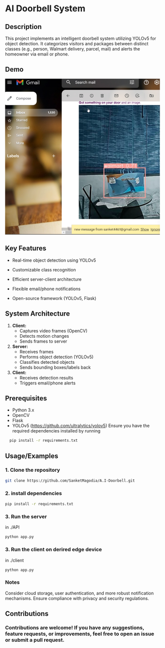 
# AI Doorbell System


## Description

This project implements an intelligent doorbell system utilizing YOLOv5 for object detection. It categorizes visitors and packages between distinct classes (e.g., person, Walmart delivery, parcel, mail) and alerts the homeowner via email or phone.

## Demo

![alt text](https://github.com/SanketMagodia/A.I-Doorbell/blob/master/Screenshot%202023-05-13%20204644.png)

## Key Features

- Real-time object detection using YOLOv5
- Customizable class recognition
- Efficient server-client architecture
- Flexible email/phone notifications

- Open-source framework (YOLOv5, Flask)

## System Architecture

1. **Client:**
   - Captures video frames (OpenCV)
   - Detects motion changes
   - Sends frames to server
2. **Server:**
   - Receives frames
   - Performs object detection (YOLOv5)
   - Classifies detected objects
   - Sends bounding boxes/labels back
3. **Client:**
   - Receives detection results
   - Triggers email/phone alerts





## Prerequisites
- Python 3.x
- OpenCV
- Flask
- YOLOv5 (https://github.com/ultralytics/yolov5)
Ensure you have the required dependencies installed by running

```bash
  pip install -r requirements.txt
```


## Usage/Examples
### 1. Clone the repository
```bash
git clone https://github.com/SanketMagodia/A.I-Doorbell.git
```
### 2. install dependencies
```bash
pip install -r requirements.txt
```
### 3. Run the server
in ./API
```bash
python app.py
```
### 3. Run the client on derired edge device
in ./client
```bash
python app.py
```
### Notes
Consider cloud storage, user authentication, and more robust notification mechanisms.
Ensure compliance with privacy and security regulations.

## Contributions
### Contributions are welcome! If you have any suggestions, feature requests, or improvements, feel free to open an issue or submit a pull request.
